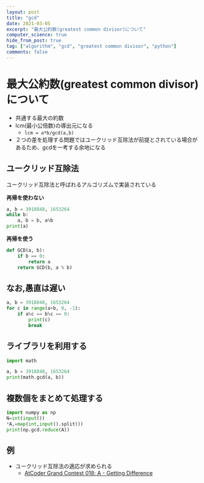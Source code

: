 ```yaml
---
layout: post
title: "gcd"
date: 2021-03-05
excerpt: "最大公約数(greatest common divisor)について"
computer_science: true
hide_from_post: true
tag: ["algorithm", "gcd", "greatest common divisor", "python"]
comments: false
---
```


# 最大公約数(greatest common divisor)について
 - 共通する最大の約数  
 - lcm(最小公倍数)の導出元になる
   - `lcm = a*b/gcd(a,b)`
 - ２つの差を処理する問題ではユークリッド互除法が前提とされている場合があるため、gcdを一考する余地になる

## ユークリッド互除法
ユークリッド互除法と呼ばれるアルゴリズムで実装されている  

**再帰を使わない**  
```python
a, b = 3918848, 1653264
while b:
	a, b = b, a%b
print(a)
```

**再帰を使う**  
```python
def GCD(a, b):
    if b == 0:
        return a
    return GCD(b, a % b)
```

## なお,愚直は遅い

```python
a, b = 3918848, 1653264
for c in range(a+b, 0, -1):
    if a%c == b%c == 0:
        print(c)
        break
```

## ライブラリを利用する
```python
import math

a, b = 3918848, 1653264
print(math.gcd(a, b))
```

## 複数個をまとめて処理する

```python
import numpy as np
N=int(input())
*A,=map(int,input().split())
print(np.gcd.reduce(A))
```

## 例
 - ユークリッド互除法の適応が求められる
   - [AtCoder Grand Contest 018; A - Getting Difference](https://atcoder.jp/contests/agc018/tasks/agc018_a)
